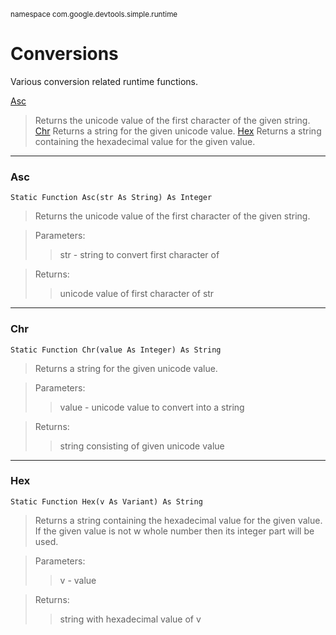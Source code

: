 <sub>namespace com.google.devtools.simple.runtime</sub>
# Conversions #

Various conversion related runtime functions.

[Asc](ReferenceLibraryConversions#Asc.md)
> Returns the unicode value of the first character of the given string.
[Chr](ReferenceLibraryConversions#Chr.md)
> Returns a string for the given unicode value.
[Hex](ReferenceLibraryConversions#Hex.md)
> Returns a string containing the hexadecimal value for the given value.

---

### Asc ###

```
Static Function Asc(str As String) As Integer
```

> Returns the unicode value of the first character of the given string.

> Parameters:
> > str - string to convert first character of

> Returns:
> > unicode value of first character of str

---

### Chr ###

```
Static Function Chr(value As Integer) As String
```


> Returns a string for the given unicode value.

> Parameters:
> > value - unicode value to convert into a string

> Returns:
> > string consisting of given unicode value

---

### Hex ###

```
Static Function Hex(v As Variant) As String
```


> Returns a string containing the hexadecimal value for the given value. If the given value is not w whole number then its integer part will be used.

> Parameters:
> > v - value

> Returns:
> > string with hexadecimal value of v